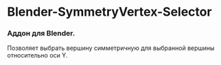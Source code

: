 # Blender-SymmetryVertex-Selector

### Аддон для Blender. 
Позволяет выбрать вершину симметричную для выбранной вершины относительно оси Y. 